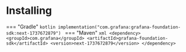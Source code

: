 # Installing

=== "Gradle"
    ```kotlin
    implementation("com.grafana:grafana-foundation-sdk:next-1737672879")
    ```
=== "Maven"
    ```xml
    <dependency>
        <groupId>com.grafana</groupId>
        <artifactId>grafana-foundation-sdk</artifactId>
        <version>next-1737672879</version>
    </dependency>
    ```
